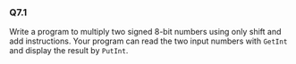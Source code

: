 ### Q7.1

Write a program to multiply two signed 8-bit numbers using only shift and add instructions. Your program can read the two input numbers with ```GetInt``` and display the result by ```PutInt```.